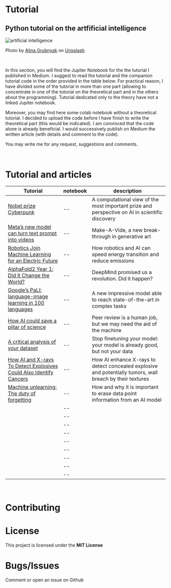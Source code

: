 # Tutorial
## Python tutorial on the artfificial intelligence

![artificial intelligence](https://github.com/SalvatoreRa/tutorial/blob/main/images/nn_brain.jpeg?raw=true)

Photo by [Alina Grubnyak](https://unsplash.com/@alinnnaaaa) on [Unsplash](https://unsplash.com/)

&nbsp;

In this section, you will find the Jupiter Notebook for the the tutorial I published in Medium. I suggest to read the tutorial and the companion tutorial code in the order provided in the table below. For practical reason, I have divided some of the tutorial in more than one part (allowing to concentrate in one of the tutorial on the theoretical part and in the others about the programming). Tutorial dedicated only to the theory have not a linked Jupiter notebook.

Moreover, you may find here some colab notebook without a theoretical tutorial. I decided to upload the code before I have finish to write the theoretical part (this would be indicated). I am convinced that the code alone is already beneficial. I would successively publish on Medium the written article (with details and comment to the code).

You may write me for any request, suggestions and comments.

&nbsp;

# Tutorial and articles

| Tutorial | notebook | description |
| ------- | ----------- | ------ |
| [Nobel prize Cyberpunk](https://medium.com/mlearning-ai/nobel-prize-cyberpunk-e1803aa0e087) | -- | A computational view of the most important prize and perspective on AI in scientific discovery |
| [Meta’s new model can turn text prompt into videos](https://medium.com/geekculture/metas-new-model-can-turn-text-prompt-into-videos-b6dadb94ab3b) | -- | Make-A-Vide, a new break-through in generative art |
| [Robotics Join Machine Learning for an Electric Future](https://pub.towardsai.net/robotics-join-machine-learning-for-an-electric-future-420067527337) | -- | How robotics and AI can speed energy transition and reduce emissions |
| [AlphaFold2 Year 1: Did It Change the World?](https://towardsdatascience.com/alphafold2-year-1-did-it-change-the-world-499a5a38130a) | -- | DeepMind promised us a revolution. Did it happen? |
| [Google’s PaLI: language-image learning in 100 languages](https://towardsdatascience.com/googles-pali-language-image-learning-in-100-languages-31d32f9b74fe) | -- | A new impressive model able to reach state-of-the-art in complex tasks |
| [How AI could save a pillar of science](https://towardsdatascience.com/how-ai-could-save-a-pillar-of-science-43d564d5564d) | -- | Peer review is a human job, but we may need the aid of the machine |
| [A critical analysis of your dataset](https://towardsdatascience.com/a-critical-analysis-of-your-dataset-2b388e7ca01e) | -- |  Stop finetuning your model: your model is already good, but not your data|
| [How AI and X-rays To Detect Explosives Could Also Identify Cancers](https://medium.com/geekculture/how-ai-and-x-rays-to-detect-explosives-could-also-identify-cancers-63dbd4c44fa3) | -- | How AI enhance X-rays to detect concealed explosive and potentially tumors, wall breach by their textures |
| [Machine unlearning: The duty of forgetting]() | -- |  How and why it is important to erase data point information from an AI model|
| []() | -- |  |
| []() | -- |  |
| []() | -- |  |
| []() | -- |  |
| []() | -- |  |
| []() | -- |  |
| []() | -- |  |
| []() | -- |  |
| []() | -- |  |

&nbsp;

# Contributing



# License

This project is licensed under the **MIT License** 

# Bugs/Issues

Comment or open an issue on Github
